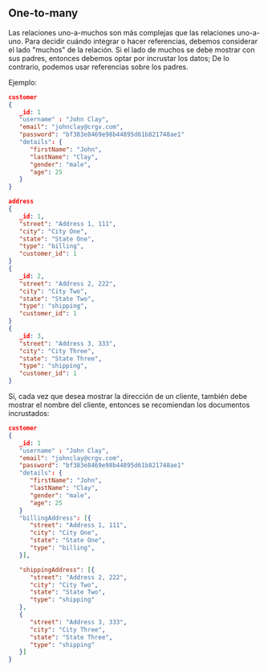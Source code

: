 ## One-to-many

Las relaciones uno-a-muchos son más complejas que las relaciones uno-a-uno. Para decidir cuándo integrar o hacer referencias, debemos considerar el lado "muchos" de la relación. Si el lado de muchos se debe mostrar con sus padres, entonces debemos optar por incrustar los datos; De lo contrario, podemos usar referencias sobre los padres.

Ejemplo:

```json
customer
{ 
   _id: 1
   "username" : "John Clay",
   "email": "johnclay@crgv.com",
   "password": "bf383e8469e98b44895d61b821748ae1"
   "details": {
      "firstName": "John",
      "lastName": "Clay",
      "gender": "male",
      "age": 25
   }
}

address
{
   _id: 1,
   "street": "Address 1, 111",
   "city": "City One",
   "state": "State One",
   "type": "billing",
   "customer_id": 1
}
{
   _id: 2,
   "street": "Address 2, 222",
   "city": "City Two",
   "state": "State Two",
   "type": "shipping",
   "customer_id": 1
}
{
   _id: 3,
   "street": "Address 3, 333",
   "city": "City Three",
   "state": "State Three",
   "type": "shipping",
   "customer_id": 1
}
```
Si, cada vez que desea mostrar la dirección de un cliente, también debe mostrar el nombre del cliente, entonces se recomiendan los documentos incrustados:

```json
customer
{ 
   _id: 1
   "username" : "John Clay",
   "email": "johnclay@crgv.com",
   "password": "bf383e8469e98b44895d61b821748ae1"
   "details": {
      "firstName": "John",
      "lastName": "Clay",
      "gender": "male",
      "age": 25
   }
   "billingAddress": [{
      "street": "Address 1, 111",
      "city": "City One",
      "state": "State One",
      "type": "billing",
   }],

   "shippingAddress": [{
      "street": "Address 2, 222",
      "city": "City Two",
      "state": "State Two",
      "type": "shipping"
   },
   {
      "street": "Address 3, 333",
      "city": "City Three",
      "state": "State Three",
      "type": "shipping"
   }]
}
```

